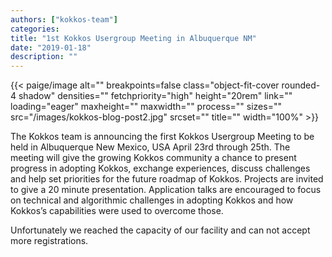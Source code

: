 ```yaml
---
authors: ["kokkos-team"]
categories:
title: "1st Kokkos Usergroup Meeting in Albuquerque NM"
date: "2019-01-18"
description: ""
---
```


{{< paige/image
    alt=""
    breakpoints=false
    class="object-fit-cover rounded-4 shadow"
    densities=""
    fetchpriority="high"
    height="20rem"
    link=""
    loading="eager"
    maxheight=""
    maxwidth=""
    process=""
    sizes=""
    src="/images/kokkos-blog-post2.jpg"
    srcset=""
    title=""
    width="100%" >}}

The Kokkos team is announcing the first Kokkos Usergroup Meeting to be held in Albuquerque New Mexico, USA April 23rd through 25th. The meeting will give the growing Kokkos community a chance to present progress in adopting Kokkos, exchange experiences, discuss challenges and help set priorities for the future roadmap of Kokkos. Projects are invited to give a 20 minute presentation. Application talks are encouraged to focus on technical and algorithmic challenges in adopting Kokkos and how Kokkos’s capabilities were used to overcome those.

Unfortunately we reached the capacity of our facility and can not accept more registrations.